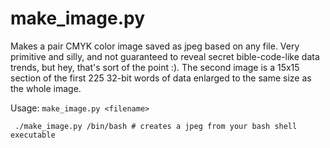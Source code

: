 # make_image.py

Makes a pair CMYK color image saved as jpeg based on any file.  Very primitive and silly, and not guaranteed to reveal
secret bible-code-like data trends, but hey, that's sort of the point :). The second image is a 15x15 section of the first 225 32-bit words of data
enlarged to the same size as the whole image.

Usage:  `make_image.py <filename>`


` ./make_image.py /bin/bash # creates a jpeg from your bash shell executable`
